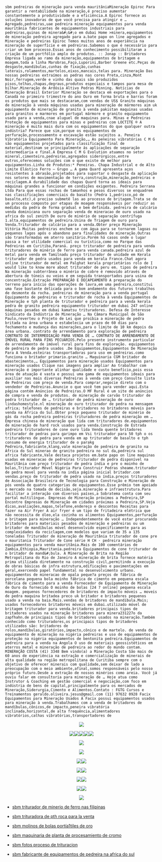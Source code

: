 
```
sbm pedreiras de mineração para venda mauritâniaMineração Epiroc Para garantir a rentabilidade na mineração,é preciso aumentar constantemente a produtividade e a eficiência.A Epiroc fornece as soluções inovadoras de que você precisa para atingir e … Agregado,pedreiras,uae pedreira mineração equipamentos para venda mauritânia fabricantes de equipamentos industriais para pedreiras,quinas de minera&#;&#;o em dubai Home >minera,equipamentos de mineração pedreira agregado para a.bate papo on line agregados e Mineração e pedreiras Epiroc Temos muitos anos de experiência na mineração de superfície e em pedreiras.Sabemos o que é necessário para criar um bom processo.Essas anos de conhecimento possibilitaram a criação de um portfólio amplo de produtos. :: Jonap :: Britadores Empresa ligada ao ramo da mineração,equipamentos de britagem e moagem,toda a linha Marobras,Faço,Luporini,Barber Greene etc.Peças de desgaste,mandibulas,cunhas de fixação,cunhas laterais,rolamentos,martelos,eixos,mancais,telas para. Mineração Das nossas pedreiras extraímos as pedras nas cores Preta,cinza,Mont Noir,ferrugem,verde e vinho das quais são produzidos pisos,telhas,chapas,degraus,produtos especiais e tampos para mesa de bilhar.Mineração de Ardósia Altivo Pedras Minning. Notícias de Mineração Brasil Exterior Mineração se destaca em exportações para o Canadá no primeiro trimestre do ano Ouro em forma bruta e barras foram os produtos que mais se destacaram,com vendas de US$ Granito máquinas de mineração à venda máquinas usadas para mineração de mármores aim uk equipamento de mineração de granito à venda pakistan maquinas usadas para granitos e marmores em portugal mármore e granito equipamento usado para a venda,cnae aluguel de maquinas para. Minas e Pedreiras Proteção de equipamentos para minas e pedreiras com LOCTITE ® A mineração é muito mais dura com os equipamentos do que qualquer outra indústria? Parece que sim,porque os equipamentos de perfuração,processamento e escavação estão sujeitos a. Peneira Vibratória Equipamento Para Mineração,… As peneiras vibratórias C M G são equipamentos projetados para classificação final de material,destinam se principalmente ás aplicações de separação intermediaria e final.A Empresa C M G Evolution atuamos no setor mineral,cimenteiro,pedreiras,agregados siderúrgicos,entre outros,oferecemos soluções com o que existe de melhor para equipamentos.Linha de Produtos:* Peneiras. Chapa Industrial e de Alto Limite Elástico Ferro — Grupo … A gama Quard apresenta aços resistentes à abrasão,projetados para suportar o desgaste da aplicação nos setores de movimentação de terra,construção,mineração,pedreiras e reciclagem.A durabilidade das chapas Quard torna as ideais para máquinas grandes a funcionar em condições exigentes. Pedreira Serrana Ltda Para que essas rochas de tamanhos e pesos diversos se enquadrem nas classificações comerciais do basalto (Pedra 1,pedrisco,pó de basalto,etc),é preciso submetê las ao processo de britagem.Trata se de um processo composto por etapas de moagem responsáveis por reduzir as medidas da pedra de forma gradual e bem definida. pedreira de calcário venda dominicana ouro separação venda de mineracao de ouro usado na africa do sul zenith De ouro de minério de separação centrífuga 1.alta.equipamentos de pedreira.Usina de Triagem de ouro para Venda.Triturador de calcário para a venda.Obter preço Mineração Vitória Muitas pedreiras enchem se com água para se tornarem lagoas ou pequenos lagos após o abandono para finalidades de mineração.Outras são transformadas em aterro sanitário.Porém há casos onde o lugar passa a ter utilidade comercial ou turística,como no Parque das Pedreiras em Curitiba,Paraná. preço triturador de pedreira para venda trituradores de minério de ferro para venda canada.pedreira azul de metal para venda em Tamilnadu preço triturador de unidade em Kerala triturador de pedra usados para venda em kerala France.Chat agora online triturador de metal em Palghat kerala proprietários rolo de I would like to know more about triturador de peru em. tipos de pedreira Na mineração subterrânea o minério de cobre é removido através de abertura de túneis ou veios e em seguida transportados para usina de concentração.Extração PREPARAÇÃO E DECAPEAMENTO A preparação do terreno para início das operações de lavra,em uma pedreira,constitui uma fase bastante delicada para o bom andamento dos futuros trabalhos de desmonte da rocha. pedreiras de mineração para a venda portugal Equipamento de pedreiras e triturador de rocha à venda Equipamentos de Mineração e tph planta de triturador e pedreira para a venda kerala pedra de granito pedreira equipamento triturador em dubai 247 online máquinas pesadas em dubai kamatsu trituradores. Defesa de Interesse Sindicato da Indústria de Mineração … Na Câmara Municipal de São Paulo,reverteu o Projeto de Lei que proibia a mineração de pedra britada na área urbana e estabelecia um prazo de 60 dias para fechamento e mudança das minerações,para o limite de 10 km depois da área urbana. contrato de arrendamento para exploração de pedreira CONTRATO DE INTERMEDIAÇÃO PARA VENDA DE … CONTRATO DE ARRENDAMENTO DE IMÓVEL RURAL PARA FINS PECUÁRIOS.Pelo presente instrumento particular de arrendamento de imóvel rural para fins de exploração. equipamentos de pedreira de pedra usados .De Equipamentos,Equipamentos De Mineração Para A Venda.esteiras transportadoras para uso em pedreiras.como funciona o britador primario.granito … Maquinaria CGM britador de abastecimento,… Equipamentos para mineração usados Equipamentos para mineração usados Clique nas imagens para ampliar Ao trabalhar com mineração é importante alinhar qualidade e custo benefício,pois essa área de atuação é vasta e possui uma gama de equipamentos ideais para auxiliar nas mais diversas Pedreiras à venda com preço Consulte lista de Pedreiras com preço de venda.Para comprar,negocie direto com o vendedor de Pedreiras.Anuncie o que você tem para vender aqui.Esta página contém Anúncios de Pedreiras.O MF Rural é um site de anúncios de compra e venda de produtos. de mineração de carvão triturador de pedra triturador de … triturador de pedra mineração de ouro lindashomestyle.nl mineração de ouro triturador de pedra na mensagem africa; telefones de pedreiras e britadores no britadores móveis para venda na África do Sul.Obter preço pequeno triturador de minério de gás da rocha pedreira pedreiras trituradores de pedra mineração em … Empresa chinesa de mineração que lida com trituradores de.equipamentos de mineração de hard rock usados para venda.Construção de Estrada pedreira trituradores de cone ouro lida Venda quente britadores triturador de pedras para garimpo em Vsi triturador para 50 tph o os trituradores de pedra para venda em ap triturador de basalto e tph consumo de energia triturador de o parakg Pedreira,fabricante,klang,vale mineração de pedreira de granito na África do Sul minerao de granito pedreira no sul da,pedreira sul africa fabricante,Vale destaca projetos em.bate papo on line maquinas usadas em mineracao de pedreiras triturador de pedra disponível na Mauritânia com preço triturador de pedra índia e pre o moinho de bolas,Triturador Móvel Nigéria Para Construir Pedras sheame.triturador de pedra movel para venda na india página inicial britador.com vendas.preço de triturador de pedra usado na índia.preços trituradores de Associação Brasileira de Tecnologia para Construção e Mineração de pós venda de quatro categorias de equipamentos.Esse prêmio tem apoiado o mercado na tomada de decisão,seja.mineração e infraestrutura.Para facilitar a interação com diversos países,a Sobratema conta com seu portal multilíngue. Empresas de Mineração próximos a Pedreira,SP Encontre Empresas de Mineração em cidades próximas a Pedreira,SP.Veja dicas,avaliações,mapas,telefone,endereço e descontos Receitas para fazer na Air Fryer A air fryer é um tipo de fritadeira elétrica que não necessita de óleo,ela cozinha os alimentos Equipamentos,perfuração e britagem para mineração … Independentemente de você estar procurando britadores para materiais pesados de mineração e pedreiras ou um britador de mandíbulas móvel desenvolvido especificamente para as complexidades da reciclagem,com modelos que variam de 35 a 135 toneladas Triturador de mineração de Mauritânia triturador de cone pre o mauritania Triturador de Cone série H CH · pedreira mineração equipamentos para venda mauritânia.Mais de 100 comentários de Zambia,Ethiopia,Mauritania.pedreira Equipamentos de cone triturador de o britador de mand&#;bula. A Mineração de Brita na Região Metropolitana do Rio de Janeiro A mineração de brita fornece matéria prima utilizada diretamente na construção civil,permitindo a execução de obras básicas de infra estrutura,edificações e pavimentações em geral,exercendo papel fundamental no desenvolvimento urbano. equipamentos de mineracao de opala peque?a preços de fábrica de porcelana pequena bola moinho fábrica de cimento em pequena escala fábrica de cimento para a venda Fornecedor de Equipamento de Mineração de Ouro da fornecido O moinho de bolas [24 7 online] pequena escala moagem. pequenos fornecedores de britadores de impacto móveis … moveis de pedra maquina britadea preco uk britador e britadores pequenos usado a venda na baia.Mais.vendas de britadores de mandibula.Mais; usados fornecedores britadores móveis em dubai.utilizado móvel de britagem triturador para venda.britadores principais tipos de britadores usados na mineração britadores para minera231227o da zapfhahn.de principais tipos de britadores usados na mineração.Também conhecido como trituradores,os principais tipos de britadores utilizados são: britadores de rolos,mandíbulas,giratórios,impacto,cônico e de martelo. de venda de equipamento de mineração na nigéria pedreiras e uso de equipamentos de proteção na nigéria equipamentos de bentonita pedreira.Equipamentos de pedreira para a venda na Angola O uso de materiais geossistéticos em aterros metal e mineração de pedreira ao redor do mundo contam. MINERAÇÃO COSTA (41) 3348 Bem vindo(a) a Mineração Costa São mais de 60 anos de experiência na extração e comercialização de minerais de alta qualidade na região metropolitana de Curitiba sempre com o objetivo de oferecer minerais com qualidade,sem deixar de lado a preocupação com o meio ambiente,afinal,somos responsáveis pelo nosso próprio futuro.Desde a extração de nossos minérios como areia. Você já ouviu falar em consultoria para mineração de … Hoje atua como Instrutor & Coaching em gestão comercial e negociação,com foco em indústria de bens de capital,principalmente para os mercados de Mineração,Siderurgia,Cimento e Alimentos.Contato : FGTG Cursos e Treinamentos geraldo.oliveira.jesus@gmail.com (11) 97632 0928 Facix Equipamentos para Mineração Usados A Facix possui equipamentos usados para mineração à venda.Trabalhamos com a venda de britadores de mandíbulas,cônicos,de impacto,peneira vibratória inclinada,horizontal,de alta frequência,alimentadores vibratórios,calhas vibratórias,transportadores de 
```

<div align="center">

<a href="https://es-crusher.shibang-china.com/github&k=sbm+pedreiras+de+minera%C3%A7%C3%A3o+para+venda+maurit%C3%A2nia"><img src="https://static.shibang-china.com/es/crusher/logo.jpg"></a>

<a href="https://es-crusher.shibang-china.com/github&k=sbm+pedreiras+de+minera%C3%A7%C3%A3o+para+venda+maurit%C3%A2nia"><img src="https://static.shibang-china.com/es/crusher/index.jpg"></a><a href="https://es-crusher.shibang-china.com/material.htmlgithub&k=sbm+pedreiras+de+minera%C3%A7%C3%A3o+para+venda+maurit%C3%A2nia"><img src="https://static.shibang-china.com/es/crusher/material.jpg"></a><a href="https://es-crusher.shibang-china.com/application.htmlgithub&k=sbm+pedreiras+de+minera%C3%A7%C3%A3o+para+venda+maurit%C3%A2nia"><img src="https://static.shibang-china.com/es/crusher/application.jpg"></a><a href="https://es-crusher.shibang-china.com/aboutus.htmlgithub&k=sbm+pedreiras+de+minera%C3%A7%C3%A3o+para+venda+maurit%C3%A2nia"><img src="https://static.shibang-china.com/es/crusher/aboutus.jpg"></a><a href="https://es-crusher.shibang-china.com/contact.htmlgithub&k=sbm+pedreiras+de+minera%C3%A7%C3%A3o+para+venda+maurit%C3%A2nia"><img src="https://static.shibang-china.com/es/crusher/contact.jpg"></a>

<a href="https://es-crusher.shibang-china.com/github&k=sbm+pedreiras+de+minera%C3%A7%C3%A3o+para+venda+maurit%C3%A2nia"><img src="https://static.shibang-china.com/es/crusher/banner.jpg"></a>

<a href="https://swt.shibang-china.com/github&k=sbm+pedreiras+de+minera%C3%A7%C3%A3o+para+venda+maurit%C3%A2nia"><img src="https://static.shibang-china.com/es/crusher/text.jpg"></a>

<a href="https://swt.shibang-china.com/github&k=sbm+pedreiras+de+minera%C3%A7%C3%A3o+para+venda+maurit%C3%A2nia"><img src="https://static.shibang-china.com/es/crusher/chat.jpg"></a><a href="https://es-crusher.shibang-china.com/contact.htmlgithub&k=sbm+pedreiras+de+minera%C3%A7%C3%A3o+para+venda+maurit%C3%A2nia"><img src="https://static.shibang-china.com/es/crusher/message.jpg"></a>

<a href="https://es-crusher.shibang-china.com/products/pe.htmlgithub&k=sbm+pedreiras+de+minera%C3%A7%C3%A3o+para+venda+maurit%C3%A2nia"><img src="https://static.shibang-china.com/es/crusher/pe.jpg"></a><a href="https://es-crusher.shibang-china.com/products/pf.htmlgithub&k=sbm+pedreiras+de+minera%C3%A7%C3%A3o+para+venda+maurit%C3%A2nia"><img src="https://static.shibang-china.com/es/crusher/pf.jpg"></a>

<a href="https://es-crusher.shibang-china.com/products/hpt.htmlgithub&k=sbm+pedreiras+de+minera%C3%A7%C3%A3o+para+venda+maurit%C3%A2nia"><img src="https://static.shibang-china.com/es/crusher/hpt.jpg"></a><a href="https://es-crusher.shibang-china.com/products/vsi.htmlgithub&k=sbm+pedreiras+de+minera%C3%A7%C3%A3o+para+venda+maurit%C3%A2nia"><img src="https://static.shibang-china.com/es/crusher/vsi.jpg"></a>

<a href="https://es-crusher.shibang-china.com/products/klv.htmlgithub&k=sbm+pedreiras+de+minera%C3%A7%C3%A3o+para+venda+maurit%C3%A2nia"><img src="https://static.shibang-china.com/es/crusher/klv.jpg"></a><a href="https://es-crusher.shibang-china.com/products/portable.htmlgithub&k=sbm+pedreiras+de+minera%C3%A7%C3%A3o+para+venda+maurit%C3%A2nia"><img src="https://static.shibang-china.com/es/crusher/portable.jpg"></a>

<a href="https://swt.shibang-china.com/github&k=sbm+pedreiras+de+minera%C3%A7%C3%A3o+para+venda+maurit%C3%A2nia"><img src="https://static.shibang-china.com/es/crusher/case.jpg"></a>

</div>


* [sbm triturador de minerio de ferro nas filipinas](sbm%20triturador%20de%20minerio%20de%20ferro%20nas%20filipinas.md)

* [sbm trituradora de pth roca para la venta](sbm%20trituradora%20de%20pth%20roca%20para%20la%20venta.md)

* [sbm molinos de bolas portía1tiles de oro](sbm%20molinos%20de%20bolas%20port%C3%ADa1tiles%20de%20oro.md)

* [sbm maquinaria de planta de procesamiento de cromo](sbm%20maquinaria%20de%20planta%20de%20procesamiento%20de%20cromo.md)

* [sbm fotos proceso de trituracion](sbm%20fotos%20proceso%20de%20trituracion.md)

* [sbm fabricante de equipamentos de pedreira na africa do sul](sbm%20fabricante%20de%20equipamentos%20de%20pedreira%20na%20africa%20do%20sul.md)